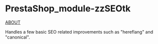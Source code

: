 # PrestaShop_module-zzSEOtk

[ABOUT](https://github.com/ZiZuu-store/PrestaShop_module-zzSEOtk)

Handles a few basic SEO related improvements such as "hereflang" and "canonical".
